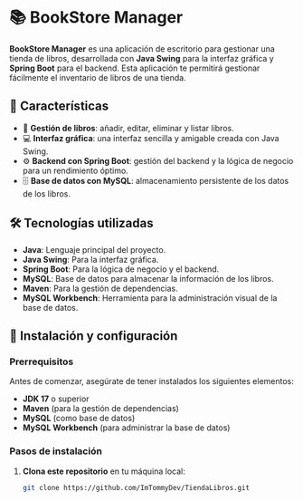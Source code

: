# 📚 BookStore Manager

**BookStore Manager** es una aplicación de escritorio para gestionar una tienda de libros, desarrollada con **Java Swing** para la interfaz gráfica y **Spring Boot** para el backend. Esta aplicación te permitirá gestionar fácilmente el inventario de libros de una tienda.

## 🚀 Características

- 📖 **Gestión de libros**: añadir, editar, eliminar y listar libros.
- 💻 **Interfaz gráfica**: una interfaz sencilla y amigable creada con Java Swing.
- ⚙️ **Backend con Spring Boot**: gestión del backend y la lógica de negocio para un rendimiento óptimo.
- 🗄️ **Base de datos con MySQL**: almacenamiento persistente de los datos de los libros.

## 🛠️ Tecnologías utilizadas

- **Java**: Lenguaje principal del proyecto.
- **Java Swing**: Para la interfaz gráfica.
- **Spring Boot**: Para la lógica de negocio y el backend.
- **MySQL**: Base de datos para almacenar la información de los libros.
- **Maven**: Para la gestión de dependencias.
- **MySQL Workbench**: Herramienta para la administración visual de la base de datos.

## 📝 Instalación y configuración

### Prerrequisitos

Antes de comenzar, asegúrate de tener instalados los siguientes elementos:

- **JDK 17** o superior
- **Maven** (para la gestión de dependencias)
- **MySQL** (como base de datos)
- **MySQL Workbench** (para administrar la base de datos)

### Pasos de instalación

1. **Clona este repositorio** en tu máquina local:

   ```bash
   git clone https://github.com/ImTommyDev/TiendaLibros.git
